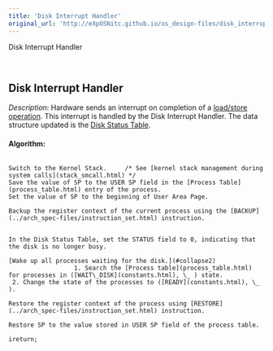 ```yaml
---
title: 'Disk Interrupt Handler'
original_url: 'http://eXpOSNitc.github.io/os_design-files/disk_interrupt.html'
---
```








Disk Interrupt Handler


































 



























  
  
  






Disk Interrupt Handler
----------------------


  

  

*Description*: Hardware sends an interrupt on completion of a [load/store operation](../arch_spec-files/instruction_set.html). This interrupt is handled by the Disk Interrupt Handler. The data structure updated is the [Disk Status Table](mem_ds.html#ds_table).


#### Algorithm:



```

Switch to the Kernel Stack. 	/* See [kernel stack management during system calls](stack_smcall.html) */
Save the value of SP to the USER SP field in the [Process Table](process_table.html) entry of the process.
Set the value of SP to the beginning of User Area Page.

Backup the register context of the current process using the [BACKUP](../arch_spec-files/instruction_set.html) instruction.


In the Disk Status Table, set the STATUS field to 0, indicating that the disk is no longer busy.

[Wake up all processes waiting for the disk.](#collapse2)
                  1. Search the [Process table](process_table.html) for processes in ([WAIT\_DISK](constants.html), \_ ) state.
 2. Change the state of the processes to ([READY](constants.html), \_ ).

Restore the register context of the process using [RESTORE](../arch_spec-files/instruction_set.html) instruction.

Restore SP to the value stored in USER SP field of the process table.

ireturn;

```



  
  













































